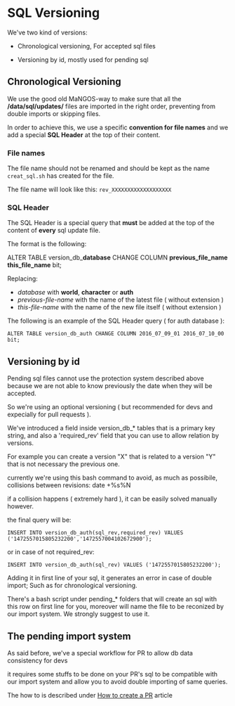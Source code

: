 # SQL Versioning

We've two kind of versions:

- Chronological versioning, For accepted sql files

- Versioning by id, mostly used for pending sql

## Chronological Versioning

We use the good old MaNGOS-way to make sure that all the **/data/sql/updates/** files are imported in the right order, preventing from double imports or skipping files.

In order to achieve this, we use a specific **convention for file names** and we add a special **SQL Header** at the top of their content.

### File names

The file name should not be renamed and should be kept as the name `creat_sql.sh` has created for the file.

The file name will look like this:
`rev_XXXXXXXXXXXXXXXXXXX`

### SQL Header

The SQL Header is a special query that **must** be added at the top of the content of **every** sql update file.

The format is the following:

ALTER TABLE version_db_**database** CHANGE COLUMN  **previous_file_name**  **this_file_name**  bit;

Replacing:
- *database* with **world**, **character** or **auth**
- *previous-file-name* with the name of the latest file ( without extension )
- *this-file-name* with the name of the new file itself ( without extension )

The following is an example of the SQL Header query ( for auth database ):

`ALTER TABLE version_db_auth CHANGE COLUMN 2016_07_09_01 2016_07_10_00 bit;`

## Versioning by id

Pending sql files cannot use the protection system described above because we are not able to know previously the date when they will be accepted. 

So we're using an optional versioning ( but recommended for devs and expecially for pull requests ).

We've  introduced a field inside version_db_* tables that is a primary key string, and also a 'required_rev' field that you can use to allow relation by versions. 

For example you can create a version "X" that is related to a version "Y" that is not necessary the previous one.

currently we're using this bash command to avoid, as much as possibile, collisions between revisions: date +%s%N

if a collision happens ( extremely hard ), it can be easily solved manually however.

the final query will be:

`INSERT INTO version_db_auth(sql_rev,required_rev) VALUES ('1472557015805232200','1472557004102672900');`

or in case of not required_rev:

`INSERT INTO version_db_auth(sql_rev) VALUES ('1472557015805232200');`

Adding it in first line of your sql, it generates an error in case of double import; Such as for chronological versioning.

There's a bash script under pending_* folders that will create an sql with this row on first line for you, moreover will name the file to be reconized by our import system. We strongly suggest to use it.

## The pending import system

As said before, we've a special workflow for PR to allow db data consistency for devs

it requires some stuffs to be done on your PR's sql to be compatible with our import system and allow you to avoid double importing of same queries.

The how to is described under [How to create a PR](How-to-create-a-PR) article
